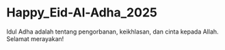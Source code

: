 # Happy_Eid-Al-Adha_2025
Idul Adha adalah tentang pengorbanan, keikhlasan, dan cinta kepada Allah. Selamat merayakan!
